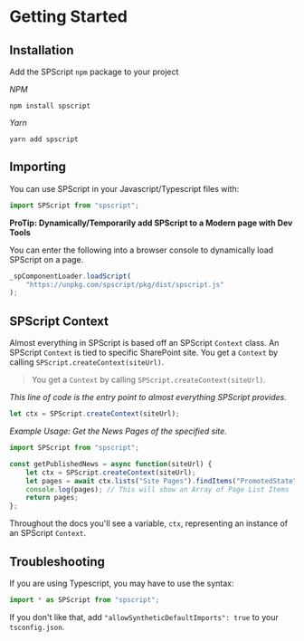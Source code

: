 # Getting Started

## Installation

Add the SPScript `npm` package to your project

_NPM_

```shell
npm install spscript
```

_Yarn_

```shell
yarn add spscript
```

## Importing

You can use SPScript in your Javascript/Typescript files with:

```javascript
import SPScript from "spscript";
```

**ProTip: Dynamically/Temporarily add SPScript to a Modern page with Dev Tools**

You can enter the following into a browser console to dynamically load SPScript on a page.

```javascript
_spComponentLoader.loadScript(
    "https://unpkg.com/spscript/pkg/dist/spscript.js"
);
```

## SPScript Context

Almost everything in SPScript is based off an SPScript `Context` class. An SPScript `Context` is tied to specific SharePoint site. You get a `Context` by calling `SPScript.createContext(siteUrl)`.

> You get a `Context` by calling `SPScript.createContext(siteUrl)`.

_This line of code is the entry point to almost everything SPScript provides._

```javascript
let ctx = SPScript.createContext(siteUrl);
```

_Example Usage: Get the News Pages of the specified site._

```javascript
import SPScript from "spscript";

const getPublishedNews = async function(siteUrl) {
    let ctx = SPScript.createContext(siteUrl);
    let pages = await ctx.lists("Site Pages").findItems("PromotedState", 2);
    console.log(pages); // This will show an Array of Page List Items
    return pages;
};
```

Throughout the docs you'll see a variable, `ctx`, representing an instance of an SPScript `Context`.

## Troubleshooting

If you are using Typescript, you may have to use the syntax:

```javascript
import * as SPScript from "spscript";
```

If you don't like that, add `"allowSyntheticDefaultImports": true` to your `tsconfig.json`.

